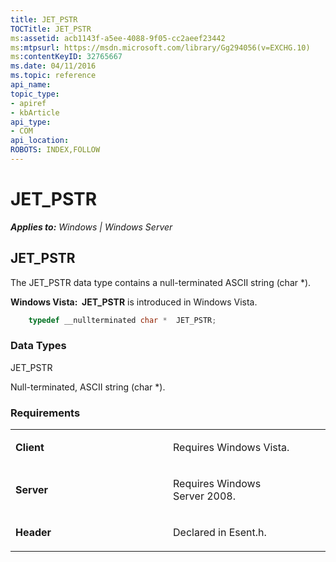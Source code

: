 ```yaml
---
title: JET_PSTR
TOCTitle: JET_PSTR
ms:assetid: acb1143f-a5ee-4088-9f05-cc2aeef23442
ms:mtpsurl: https://msdn.microsoft.com/library/Gg294056(v=EXCHG.10)
ms:contentKeyID: 32765667
ms.date: 04/11/2016
ms.topic: reference
api_name: 
topic_type: 
- apiref
- kbArticle
api_type: 
- COM
api_location: 
ROBOTS: INDEX,FOLLOW
---
```


# JET_PSTR


_**Applies to:** Windows | Windows Server_

## JET_PSTR

The JET_PSTR data type contains a null-terminated ASCII string (char \*).

**Windows Vista:  JET_PSTR** is introduced in Windows Vista.

```cpp
    typedef __nullterminated char *  JET_PSTR;
```

### Data Types

JET_PSTR

Null-terminated, ASCII string (char \*).

### Requirements

<table>
<colgroup>
<col style="width: 50%" />
<col style="width: 50%" />
</colgroup>
<tbody>
<tr class="odd">
<td><p><strong>Client</strong></p></td>
<td><p>Requires Windows Vista.</p></td>
</tr>
<tr class="even">
<td><p><strong>Server</strong></p></td>
<td><p>Requires Windows Server 2008.</p></td>
</tr>
<tr class="odd">
<td><p><strong>Header</strong></p></td>
<td><p>Declared in Esent.h.</p></td>
</tr>
</tbody>
</table>

